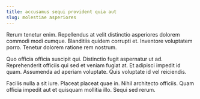 ```yaml
---
title: accusamus sequi provident quia aut
slug: molestiae asperiores
---
```


Rerum tenetur enim. Repellendus at velit distinctio asperiores dolorem commodi modi cumque. Blanditiis quidem corrupti et. Inventore voluptatem porro. Tenetur dolorem ratione rem nostrum.

Quo officia officia suscipit qui. Distinctio fugit aspernatur ut ad. Reprehenderit officiis qui sed et veniam fugiat at. Et adipisci impedit id quam. Assumenda ad aperiam voluptate. Quis voluptate id vel reiciendis.

Facilis nulla a sit iure. Placeat placeat quae in. Nihil architecto officiis. Quam officia impedit aut et quisquam mollitia illo. Sequi sed rerum.
